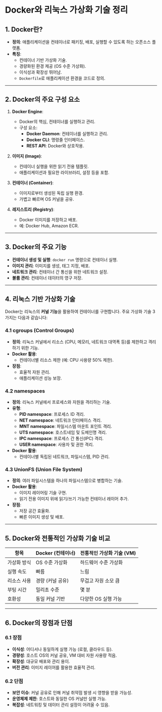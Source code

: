# Docker와 리눅스 가상화 기술 정리

## 1. Docker란?

- **정의**: 애플리케이션을 컨테이너로 패키징, 배포, 실행할 수 있도록 하는 오픈소스 플랫폼.
- **특징**:
  - 컨테이너 기반 가상화 기술.
  - 경량화된 환경 제공 (OS 수준 가상화).
  - 이식성과 확장성 뛰어남.
  - `Dockerfile`로 애플리케이션 환경을 코드로 정의.

---

## 2. Docker의 주요 구성 요소

1. **Docker Engine**:

   - Docker의 핵심, 컨테이너를 실행하고 관리.
   - 구성 요소:
     - **Docker Daemon**: 컨테이너를 실행하고 관리.
     - **Docker CLI**: 명령줄 인터페이스.
     - **REST API**: Docker와 상호작용.

2. **이미지 (Image)**:

   - 컨테이너 실행을 위한 읽기 전용 템플릿.
   - 애플리케이션과 필요한 라이브러리, 설정 등을 포함.

3. **컨테이너 (Container)**:

   - 이미지로부터 생성된 독립 실행 환경.
   - 가볍고 빠르며 OS 커널을 공유.

4. **레지스트리 (Registry)**:
   - Docker 이미지를 저장하고 배포.
   - 예: Docker Hub, Amazon ECR.

---

## 3. Docker의 주요 기능

- **컨테이너 생성 및 실행**: `docker run` 명령으로 컨테이너 실행.
- **이미지 관리**: 이미지를 생성, 태그 지정, 배포.
- **네트워크 관리**: 컨테이너 간 통신을 위한 네트워크 설정.
- **볼륨 관리**: 컨테이너 데이터의 영구 저장.

---

## 4. 리눅스 기반 가상화 기술

Docker는 리눅스의 **커널 기능**을 활용하여 컨테이너를 구현합니다. 주요 가상화 기술 3가지는 다음과 같습니다:

### 4.1 cgroups (Control Groups)

- **정의**: 리눅스 커널에서 리소스 (CPU, 메모리, 네트워크 대역폭 등)를 제한하고 격리하기 위한 기능.
- **Docker 활용**:
  - 컨테이너별 리소스 제한 (예: CPU 사용량 50% 제한).
- **장점**:
  - 효율적 자원 관리.
  - 애플리케이션 성능 보장.

### 4.2 namespaces

- **정의**: 리눅스 커널에서 프로세스와 자원을 격리하는 기술.
- **유형**:
  - **PID namespace**: 프로세스 ID 격리.
  - **NET namespace**: 네트워크 인터페이스 격리.
  - **MNT namespace**: 파일시스템 마운트 포인트 격리.
  - **UTS namespace**: 호스트네임 및 도메인명 격리.
  - **IPC namespace**: 프로세스 간 통신(IPC) 격리.
  - **USER namespace**: 사용자 및 권한 격리.
- **Docker 활용**:
  - 컨테이너별 독립된 네트워크, 파일시스템, PID 관리.

### 4.3 UnionFS (Union File System)

- **정의**: 여러 파일시스템을 하나의 파일시스템으로 병합하는 기술.
- **Docker 활용**:
  - 이미지 레이어링 기술 구현.
  - 읽기 전용 이미지 위에 읽기/쓰기 가능한 컨테이너 레이어 추가.
- **장점**:
  - 저장 공간 효율화.
  - 빠른 이미지 생성 및 배포.

---

## 5. Docker와 전통적인 가상화 기술 비교

| 항목        | Docker (컨테이너) | 전통적인 가상화 기술 (VM) |
| ----------- | ----------------- | ------------------------- |
| 가상화 방식 | OS 수준 가상화    | 하드웨어 수준 가상화      |
| 실행 속도   | 빠름              | 느림                      |
| 리소스 사용 | 경량 (커널 공유)  | 무겁고 자원 소모 큼       |
| 부팅 시간   | 밀리초 수준       | 몇 분                     |
| 호환성      | 동일 커널 기반    | 다양한 OS 실행 가능       |

---

## 6. Docker의 장점과 단점

### 6.1 장점

- **이식성**: 어디서나 동일하게 실행 가능 (로컬, 클라우드 등).
- **경량성**: 호스트 OS의 커널 공유, VM 대비 자원 사용량 적음.
- **확장성**: 대규모 배포와 관리 용이.
- **버전 관리**: 이미지 레이어를 활용한 효율적 관리.

### 6.2 단점

- **보안 이슈**: 커널 공유로 인해 커널 취약점 발생 시 영향을 받을 가능성.
- **운영체제 제한**: 호스트와 동일한 OS 커널만 실행 가능.
- **복잡성**: 네트워킹 및 데이터 관리 설정이 어려울 수 있음.
